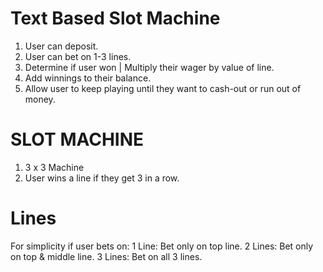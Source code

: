 # Text Based Slot Machine
1) User can deposit.
2) User can bet on 1-3 lines.
3) Determine if user won | Multiply their wager by value of line.
4) Add winnings to their balance.
5) Allow user to keep playing until they want to cash-out or run out of money.

# SLOT MACHINE
1) 3 x 3 Machine
2) User wins a line if they get 3 in a row.

# Lines
For simplicity if user bets on:
1 Line: Bet only on top line.
2 Lines: Bet only on top & middle line.
3 Lines: Bet on all 3 lines.